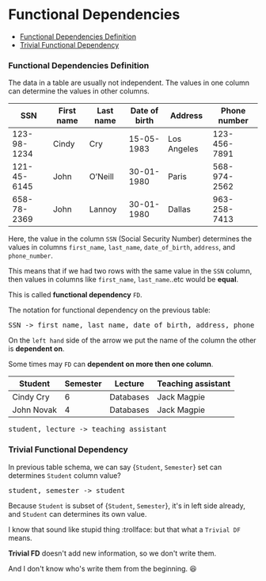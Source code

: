 # Functional Dependencies

* [Functional Dependencies Definition](#functional-dependencies-definition)
* [Trivial Functional Dependency](#trivial-functional-dependency)

### Functional Dependencies Definition
The data in a table are usually not independent. The values in one column can determine the values in other columns.

SSN | First name | Last name | Date of birth | Address | Phone number
---|---|---|---|---|---|
123-98-1234 | Cindy | Cry | 15-05-1983 | Los Angeles | 123-456-7891
121-45-6145 | John  | O’Neill | 30-01-1980 | Paris | 568-974-2562
658-78-2369 | John  | Lannoy | 30-01-1980 | Dallas | 963-258-7413

Here, the value in the column `SSN` (Social Security Number) determines the values in columns `first_name`, `last_name`, `date_of_birth`, `address`, and `phone_number`.

This means that if we had two rows with the same value in the `SSN` column, then values in columns like `first_name`, `last_name`..etc would be **equal**.

This is called **functional dependency** `FD`.

The notation for functional dependency on the previous table:

<pre>
SSN -> first name, last name, date_of_birth, address, phone_number
</pre>
On the `left hand` side of the arrow we put the name of the column the other is **dependent on**.

Some times may `FD` can **dependent on more then one column**.

Student | Semester | Lecture | Teaching assistant
---|---|---|---|
Cindy Cry | 6 | Databases | Jack Magpie
John Novak | 4 | Databases | Jack Magpie

<pre>
student, lecture -> teaching assistant
</pre>

### Trivial Functional Dependency

In previous table schema, we can say {`Student`, `Semester`} set can determines `Student` column value?

<pre>
student, semester -> student
</pre>

Because `Student` is subset of {`Student`, `Semester`}, it's in left side already, and `Student` can determines its own value.

I know that sound like stupid thing :trollface: but that what a `Trivial DF` means.

**Trivial FD** doesn't add new information, so we don't write them.

And I don't know who's write them from the beginning. :laughing:
